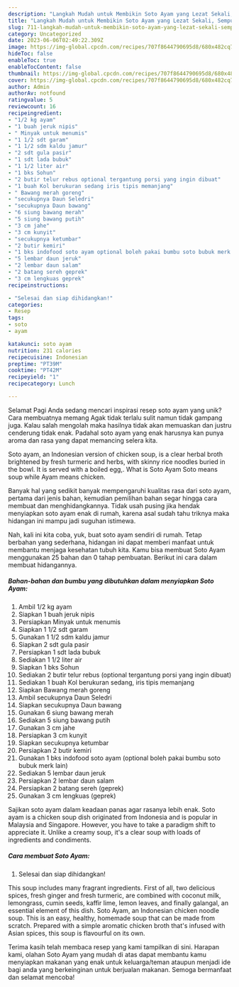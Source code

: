 ```yaml
---
description: "Langkah Mudah untuk Membikin Soto Ayam yang Lezat Sekali, Sempurna"
title: "Langkah Mudah untuk Membikin Soto Ayam yang Lezat Sekali, Sempurna"
slug: 711-langkah-mudah-untuk-membikin-soto-ayam-yang-lezat-sekali-sempurna
category: Uncategorized
date: 2023-06-06T02:49:22.309Z
image: https://img-global.cpcdn.com/recipes/707f8644790695d8/680x482cq70/soto-ayam-foto-resep-utama.jpg
hideToc: false
enableToc: true
enableTocContent: false
thumbnail: https://img-global.cpcdn.com/recipes/707f8644790695d8/680x482cq70/soto-ayam-foto-resep-utama.jpg
cover: https://img-global.cpcdn.com/recipes/707f8644790695d8/680x482cq70/soto-ayam-foto-resep-utama.jpg
author: Admin
authorAv: notfound
ratingvalue: 5
reviewcount: 16
recipeingredient:
- "1/2 kg ayam"
- "1 buah jeruk nipis"
- " Minyak untuk menumis"
- "1 1/2 sdt garam"
- "1 1/2 sdm kaldu jamur"
- "2 sdt gula pasir"
- "1 sdt lada bubuk"
- "1 1/2 liter air"
- "1 bks Sohun"
- "2 butir telur rebus optional tergantung porsi yang ingin dibuat"
- "1 buah Kol berukuran sedang iris tipis memanjang"
- " Bawang merah goreng"
- "secukupnya Daun Seledri"
- "secukupnya Daun bawang"
- "6 siung bawang merah"
- "5 siung bawang putih"
- "3 cm jahe"
- "3 cm kunyit"
- "secukupnya ketumbar"
- "2 butir kemiri"
- "1 bks indofood soto ayam optional boleh pakai bumbu soto bubuk merk lain"
- "5 lembar daun jeruk"
- "2 lembar daun salam"
- "2 batang sereh geprek"
- "3 cm lengkuas geprek"
recipeinstructions:

- "Selesai dan siap dihidangkan!"
categories:
- Resep
tags:
- soto
- ayam

katakunci: soto ayam 
nutrition: 231 calories
recipecuisine: Indonesian
preptime: "PT39M"
cooktime: "PT42M"
recipeyield: "1"
recipecategory: Lunch

---
```



Selamat Pagi Anda sedang mencari inspirasi resep soto ayam yang unik? Cara membuatnya memang Agak tidak terlalu sulit namun tidak gampang juga. Kalau salah mengolah maka hasilnya tidak akan memuaskan dan justru cenderung tidak enak. Padahal soto ayam yang enak harusnya kan punya aroma dan rasa yang dapat memancing selera kita.


Soto ayam, an Indonesian version of chicken soup, is a clear herbal broth brightened by fresh turmeric and herbs, with skinny rice noodles buried in the bowl. It is served with a boiled egg,. What is Soto Ayam Soto means soup while Ayam means chicken.

Banyak hal yang sedikit banyak mempengaruhi kualitas rasa dari soto ayam, pertama dari jenis bahan, kemudian pemilihan bahan segar hingga cara membuat dan menghidangkannya. Tidak usah pusing jika hendak menyiapkan soto ayam enak di rumah, karena asal sudah tahu triknya maka hidangan ini mampu jadi suguhan istimewa.


Nah, kali ini kita coba, yuk, buat soto ayam sendiri di rumah. Tetap berbahan yang sederhana, hidangan ini dapat memberi manfaat untuk membantu menjaga kesehatan tubuh kita. Kamu bisa membuat Soto Ayam menggunakan 25 bahan dan 0 tahap pembuatan. Berikut ini cara dalam membuat hidangannya.

<!--inarticleads1-->

##### Bahan-bahan dan bumbu yang dibutuhkan dalam menyiapkan Soto Ayam:

1. Ambil 1/2 kg ayam
1. Siapkan 1 buah jeruk nipis
1. Persiapkan  Minyak untuk menumis
1. Siapkan 1 1/2 sdt garam
1. Gunakan 1 1/2 sdm kaldu jamur
1. Siapkan 2 sdt gula pasir
1. Persiapkan 1 sdt lada bubuk
1. Sediakan 1 1/2 liter air
1. Siapkan 1 bks Sohun
1. Sediakan 2 butir telur rebus (optional tergantung porsi yang ingin dibuat)
1. Sediakan 1 buah Kol berukuran sedang, iris tipis memanjang
1. Siapkan  Bawang merah goreng
1. Ambil secukupnya Daun Seledri
1. Siapkan secukupnya Daun bawang
1. Gunakan 6 siung bawang merah
1. Sediakan 5 siung bawang putih
1. Gunakan 3 cm jahe
1. Persiapkan 3 cm kunyit
1. Siapkan secukupnya ketumbar
1. Persiapkan 2 butir kemiri
1. Gunakan 1 bks indofood soto ayam (optional boleh pakai bumbu soto bubuk merk lain)
1. Sediakan 5 lembar daun jeruk
1. Persiapkan 2 lembar daun salam
1. Persiapkan 2 batang sereh (geprek)
1. Gunakan 3 cm lengkuas (geprek)


Sajikan soto ayam dalam keadaan panas agar rasanya lebih enak. Soto ayam is a chicken soup dish originated from Indonesia and is popular in Malaysia and Singapore. However, you have to take a paradigm shift to appreciate it. Unlike a creamy soup, it&#39;s a clear soup with loads of ingredients and condiments. 

<!--inarticleads2-->

##### Cara membuat Soto Ayam:


1. Selesai dan siap dihidangkan!

This soup includes many fragrant ingredients. First of all, two delicious spices, fresh ginger and fresh turmeric, are combined with coconut milk, lemongrass, cumin seeds, kaffir lime, lemon leaves, and finally galangal, an essential element of this dish. Soto Ayam, an Indonesian chicken noodle soup. This is an easy, healthy, homemade soup that can be made from scratch. Prepared with a simple aromatic chicken broth that&#39;s infused with Asian spices, this soup is flavourful on its own. 

Terima kasih telah membaca resep yang kami tampilkan di sini. Harapan kami, olahan Soto Ayam yang mudah di atas dapat membantu kamu menyiapkan makanan yang enak untuk keluarga/teman ataupun menjadi ide bagi anda yang berkeinginan untuk berjualan makanan. Semoga bermanfaat dan selamat mencoba!

